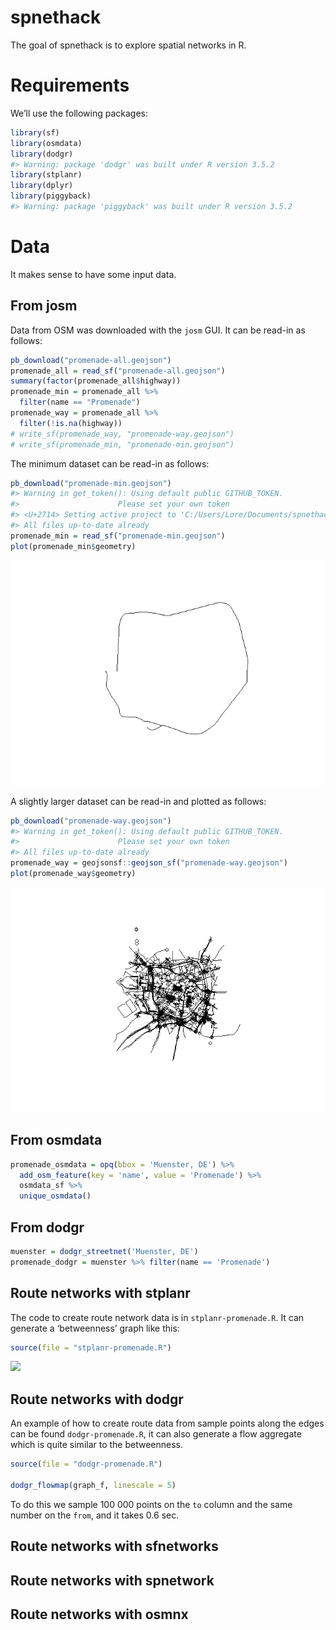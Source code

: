 
<!-- README.md is generated from README.Rmd. Please edit that file -->

# spnethack

The goal of spnethack is to explore spatial networks in R.

# Requirements

We’ll use the following packages:

``` r
library(sf)
library(osmdata)
library(dodgr)
#> Warning: package 'dodgr' was built under R version 3.5.2
library(stplanr)
library(dplyr)
library(piggyback)
#> Warning: package 'piggyback' was built under R version 3.5.2
```

# Data

It makes sense to have some input data.

## From josm

Data from OSM was downloaded with the `josm` GUI. It can be read-in as
follows:

``` r
pb_download("promenade-all.geojson")
promenade_all = read_sf("promenade-all.geojson")
summary(factor(promenade_all$highway))
promenade_min = promenade_all %>% 
  filter(name == "Promenade")
promenade_way = promenade_all %>% 
  filter(!is.na(highway))
# write_sf(promenade_way, "promenade-way.geojson")
# write_sf(promenade_min, "promenade-min.geojson")
```

The minimum dataset can be read-in as follows:

``` r
pb_download("promenade-min.geojson")
#> Warning in get_token(): Using default public GITHUB_TOKEN.
#>                      Please set your own token
#> <U+2714> Setting active project to 'C:/Users/Lore/Documents/spnethack'
#> All files up-to-date already
promenade_min = read_sf("promenade-min.geojson")
plot(promenade_min$geometry)
```

![](README_files/figure-gfm/plot1-1.png)<!-- -->

A slightly larger dataset can be read-in and plotted as follows:

``` r
pb_download("promenade-way.geojson")
#> Warning in get_token(): Using default public GITHUB_TOKEN.
#>                      Please set your own token
#> All files up-to-date already
promenade_way = geojsonsf::geojson_sf("promenade-way.geojson")
plot(promenade_way$geometry)
```

![](README_files/figure-gfm/pway-1.png)<!-- -->

## From osmdata

``` r
promenade_osmdata = opq(bbox = 'Muenster, DE') %>% 
  add_osm_feature(key = 'name', value = 'Promenade') %>% 
  osmdata_sf %>% 
  unique_osmdata()
```

## From dodgr

``` r
muenster = dodgr_streetnet('Muenster, DE')
promenade_dodgr = muenster %>% filter(name == 'Promenade')
```

## Route networks with stplanr

The code to create route network data is in `stplanr-promenade.R`. It
can generate a ‘betweenness’ graph like this:

``` r
source(file = "stplanr-promenade.R")
```

![](README_files/figure-gfm/promenade-stplanr-1.png)<!-- -->

## Route networks with dodgr

An example of how to create route data from sample points along the
edges can be found `dodgr-promenade.R`, it can also generate a flow
aggregate which is quite similar to the betweenness.

``` r
source(file = "dodgr-promenade.R")

dodgr_flowmap(graph_f, linescale = 5)
```

To do this we sample 100 000 points on the `to` column and the same
number on the `from`, and it takes 0.6 sec.

## Route networks with sfnetworks

## Route networks with spnetwork

## Route networks with osmnx

